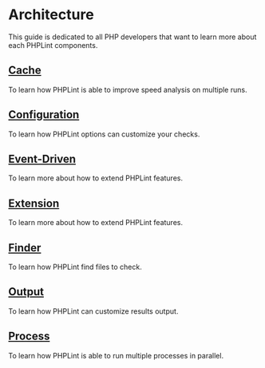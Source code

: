 # Architecture

This guide is dedicated to all PHP developers that want to learn more about each PHPLint components.

## [Cache](cache.md#cache) 

To learn how PHPLint is able to improve speed analysis on multiple runs.

## [Configuration](configuration.md#configuration) 

To learn how PHPLint options can customize your checks.

## [Event-Driven](event.md#event-driven-architecture-on-wikipediaeda) 

To learn more about how to extend PHPLint features.

## [Extension](extension.md#extension) 

To learn more about how to extend PHPLint features.

## [Finder](finder.md#finder) 

To learn how PHPLint find files to check.

## [Output](output.md#output-formats) 

To learn how PHPLint can customize results output.

## [Process](process.md#process) 

To learn how PHPLint is able to run multiple processes in parallel.
